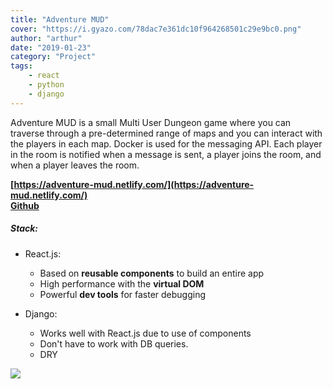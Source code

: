 ```yaml
---
title: "Adventure MUD"
cover: "https://i.gyazo.com/78dac7e361dc10f964268501c29e9bc0.png"
author: "arthur"
date: "2019-01-23"
category: "Project"
tags:
    - react
    - python
    - django
---
```



Adventure MUD is a small Multi User Dungeon game where you can traverse through a pre-determined range of maps and you can interact with the players
in each map. Docker is used for the messaging API. Each player in the room is notified when a message is sent, a player joins the room, and when a player leaves the room.

**[https://adventure-mud.netlify.com/](https://adventure-mud.netlify.com/)**  
**[Github](https://github.com/rushman7/Adventure-MUD)**

##### Stack:
- React.js:
    - Based on **reusable components** to build an entire app
    - High performance with the **virtual DOM**
    - Powerful **dev tools** for faster debugging
  
- Django:
    - Works well with React.js due to use of components
    - Don't have to work with DB queries.
    - DRY
    
<img src="https://media.giphy.com/media/1jl170RHV5f8fGeWES/giphy.gif"/>
